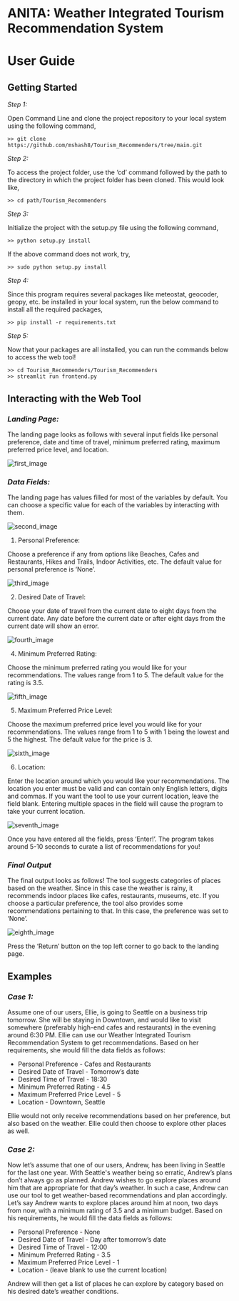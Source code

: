 # **ANITA: Weather Integrated Tourism Recommendation System**

# **User Guide**

## **Getting Started**

*Step 1:*

Open Command Line and clone the project repository to your local system using the following command,
```
>> git clone https://github.com/mshash8/Tourism_Recommenders/tree/main.git
```
*Step 2:*

To access the project folder, use the ‘cd’ command followed by the path to the directory in which the project folder has been cloned. This would look like,

```
>> cd path/Tourism_Recommenders
```

*Step 3:*

Initialize the project with the setup.py file using the following command,
```
>> python setup.py install
```
If the above command does not work, try,
```
>> sudo python setup.py install
```

*Step 4:*

Since this program requires several packages like meteostat, geocoder, geopy, etc. be installed in your local system, run the below command to install all the required packages,

```
>> pip install -r requirements.txt
```

*Step 5:*

Now that your packages are all installed, you can run the commands below to access the web tool!

```
>> cd Tourism_Recommenders/Tourism_Recommenders
>> streamlit run frontend.py
```

## **Interacting with the Web Tool**
### *Landing Page:*
The landing page looks as follows with several input fields like personal preference, date and time of travel, minimum preferred rating, maximum preferred price level, and location.

![first_image](/examples/images/1.png)

### *Data Fields:*
The landing page has values filled for most of the variables by default. You can choose a specific value for each of the variables by interacting with them.

![second_image](/examples/images/2.png)

1. Personal Preference:

Choose a preference if any from options like Beaches, Cafes and Restaurants, Hikes and Trails, Indoor Activities, etc. The default value for personal preference is ‘None’.

![third_image](/examples/images/3.png)

2. Desired Date of Travel:

Choose your date of travel from the current date to eight days from the current date. Any date before the current date or after eight days from the current date will show an error.

![fourth_image](/examples/images/4.png)


4. Minimum Preferred Rating:

Choose the minimum preferred rating you would like for your recommendations. The values range from 1 to 5. The default value for the rating is 3.5.

![fifth_image](/examples/images/5.png)

5. Maximum Preferred Price Level:

Choose the maximum preferred price level you would like for your recommendations. The values range from 1 to 5 with 1 being the lowest and 5 the highest. The default value for the price is 3.

![sixth_image](/examples/images/6.png)

6. Location:

Enter the location around which you would like your recommendations. The location you enter must be valid and can contain only English letters, digits and commas. If you want the tool to use your current location, leave the field blank. Entering multiple spaces in the field will cause the program to take your current location.

![seventh_image](/examples/images/7.png)

Once you have entered all the fields, press ‘Enter!’. The program takes around 5-10 seconds to curate a list of recommendations for you!

### *Final Output*

The final output looks as follows! The tool suggests categories of places based on the weather. Since in this case the weather is rainy, it recommends indoor places like cafes, restaurants, museums, etc. If you choose a particular preference, the tool also provides some recommendations pertaining to that. In this case, the preference was set to ‘None’.

![eighth_image](/examples/images/8.png)

Press the ‘Return’ button on the top left corner to go back to the landing page.

## **Examples**
### *Case 1:*

Assume one of our users, Ellie, is going to Seattle on a business trip tomorrow. She will be staying in Downtown, and would like to visit somewhere (preferably high-end cafes and restaurants) in the evening around 6:30 PM. Ellie can use our Weather Integrated Tourism Recommendation System to get recommendations.
Based on her requirements, she would fill the data fields as follows:

* Personal Preference - Cafes and Restaurants
* Desired Date of Travel - Tomorrow’s date
* Desired Time of Travel - 18:30
* Minimum Preferred Rating - 4.5
* Maximum Preferred Price Level - 5
* Location - Downtown, Seattle

Ellie would not only receive recommendations based on her preference, but also based on the weather. Ellie could then choose to explore other places as well.

### *Case 2:*

Now let’s assume that one of our users, Andrew, has been living in Seattle for the last one year. With Seattle's weather being so erratic, Andrew’s plans don’t always go as planned. Andrew wishes to go explore places around him that are appropriate for that day’s weather. In such a case, Andrew can use our tool to get weather-based recommendations and plan accordingly.
Let’s say Andrew wants to explore places around him at noon, two days from now, with a minimum rating of 3.5 and a minimum budget. Based on his requirements, he would fill the data fields as follows:

* Personal Preference - None
* Desired Date of Travel - Day after tomorrow’s date
* Desired Time of Travel - 12:00
* Minimum Preferred Rating - 3.5
* Maximum Preferred Price Level - 1
* Location - (leave blank to use the current location)

Andrew will then get a list of places he can explore by category based on his desired date’s weather conditions.











